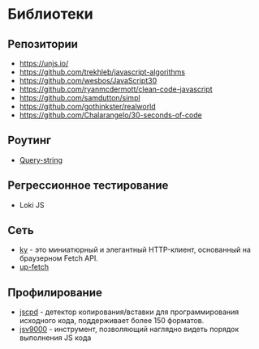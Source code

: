 # Библиотеки

## Репозитории

- https://unjs.io/
- https://github.com/trekhleb/javascript-algorithms
- https://github.com/wesbos/JavaScript30
- https://github.com/ryanmcdermott/clean-code-javascript
- https://github.com/samdutton/simpl
- https://github.com/gothinkster/realworld
- https://github.com/Chalarangelo/30-seconds-of-code

## Роутинг

- [Query-string](https://www.npmjs.com/package/query-string)

## Регрессионное тестирование

- Loki JS

## Сеть

- [ky](https://www.npmjs.com/package/ky) - это миниатюрный и элегантный HTTP-клиент, основанный на браузерном Fetch API.
- [up-fetch](https://github.com/L-Blondy/up-fetch)

## Профилирование

- [jscpd](https://www.npmjs.com/package/jscpd) - детектор копирования/вставки для программирования исходного кода, поддерживает более 150 форматов.
- [jsv9000](https://www.jsv9000.app/) - инструмент, позволяющий наглядно видеть порядок выполнения JS кода
